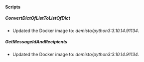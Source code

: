 
#### Scripts

##### ConvertDictOfListToListOfDict

- Updated the Docker image to: *demisto/python3:3.10.14.91134*.
##### GetMessageIdAndRecipients

- Updated the Docker image to: *demisto/python3:3.10.14.91134*.
